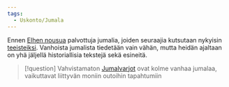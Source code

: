 ```yaml
---
tags:
  - Uskonto/Jumala
---
```


Ennen [Elhen nousua](Elhen%20nouseminen.md) palvottuja jumalia, joiden seuraajia kutsutaan nykyisin [teeisteiksi](Teeistit.md). Vanhoista jumalista tiedetään vain vähän, mutta heidän ajaltaan on yhä jäljellä historiallisia tekstejä sekä esineitä.

>[!question] Vahvistamaton 
[Jumalvarjot](Jumalvarjot.md) ovat kolme vanhaa jumalaa, vaikuttavat liittyvän moniin outoihin tapahtumiin
